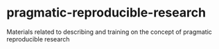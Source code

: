 # pragmatic-reproducible-research
Materials related to describing and training on the concept of pragmatic reproducible research
